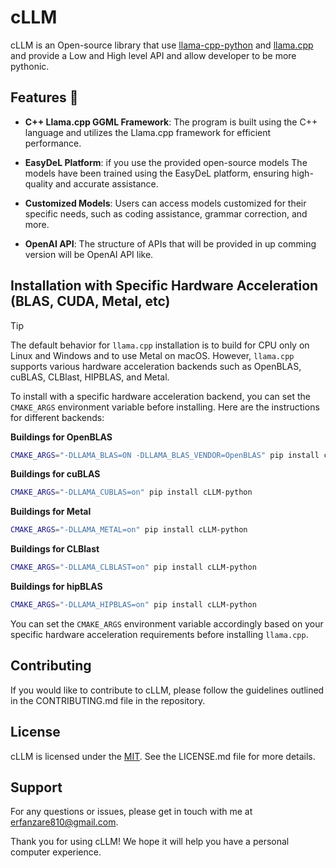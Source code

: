 # cLLM

cLLM is an Open-source library that use [llama-cpp-python](https://github.com/abetlen/llama-cpp-python)
and [llama.cpp](https://github.com/ggerganov/llama.cpp) and provide a Low and High level API and allow developer to be
more pythonic.

## Features 🔮

- **C++ Llama.cpp GGML Framework**: The program is built using the C++ language and utilizes the Llama.cpp framework for
  efficient performance.

- **EasyDeL Platform**: if you use the provided open-source models The models have been trained using the EasyDeL
  platform,
  ensuring high-quality and accurate
  assistance.

- **Customized Models**: Users can access models customized for their specific needs, such as coding assistance, grammar
  correction, and more.

- **OpenAI API**: The structure of APIs that will be provided in up comming version will be OpenAI API like.

## Installation with Specific Hardware Acceleration (BLAS, CUDA, Metal, etc)

> [!TIP]
> The default behavior for `llama.cpp` installation is to build for CPU only on Linux and Windows and to use
> Metal on
> macOS. However, `llama.cpp` supports various hardware acceleration backends such as OpenBLAS, cuBLAS, CLBlast,
> HIPBLAS,
> and Metal.

To install with a specific hardware acceleration backend, you can set the `CMAKE_ARGS` environment variable before
installing. Here are the instructions for different backends:

**Buildings for OpenBLAS**

```bash
CMAKE_ARGS="-DLLAMA_BLAS=ON -DLLAMA_BLAS_VENDOR=OpenBLAS" pip install cLLM-python
```

**Buildings for cuBLAS**

```bash
CMAKE_ARGS="-DLLAMA_CUBLAS=on" pip install cLLM-python
```

**Buildings for Metal**

```bash
CMAKE_ARGS="-DLLAMA_METAL=on" pip install cLLM-python
```

**Buildings for CLBlast**

```bash
CMAKE_ARGS="-DLLAMA_CLBLAST=on" pip install cLLM-python
```

**Buildings for hipBLAS**

```bash
CMAKE_ARGS="-DLLAMA_HIPBLAS=on" pip install cLLM-python
```

You can set the `CMAKE_ARGS` environment variable accordingly based on your specific hardware acceleration requirements
before installing `llama.cpp`.

## Contributing

If you would like to contribute to cLLM, please follow the guidelines outlined in the CONTRIBUTING.md file in the
repository.

## License

cLLM is licensed under the [MIT](https://github.com/erfanzar/cLLM/blob/main/LICENSE). See the LICENSE.md file
for more details.

## Support

For any questions or issues, please get in touch with me at [erfanzare810@gmail.com](erfanzare810@gmail.com).

Thank you for using cLLM! We hope it will help you have a personal computer experience.
